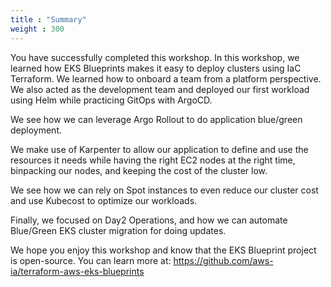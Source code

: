 ```yaml
---
title : "Summary"
weight : 300
---
```



You have successfully completed this workshop. In this workshop, we learned how EKS Blueprints makes it easy to deploy clusters using IaC Terraform.  We learned how to onboard a team from a platform perspective.  We also acted as the development team and deployed our first workload using Helm while practicing GitOps with ArgoCD.

We see how we can leverage Argo Rollout to do application blue/green deployment.

We make use of Karpenter to allow our application to define and use the resources it needs while having the right EC2 nodes at the right time, binpacking our nodes, and keeping the cost of the cluster low.

We see how we can rely on Spot instances to even reduce our cluster cost and use Kubecost to optimize our workloads.

Finally, we focused on Day2 Operations, and how we can automate Blue/Green EKS cluster migration for doing updates.

We hope you enjoy this workshop and know that the EKS Blueprint project is open-source. You can learn more at: https://github.com/aws-ia/terraform-aws-eks-blueprints